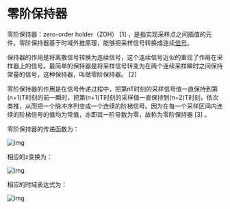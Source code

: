 

# 零阶保持器

零阶保持器：zero-order holder（ZOH） [1]  ，是指实现采样点之间插值的元件。零阶保持器基于时域外推原理，能够把采样信号转换成连续[信号](https://baike.baidu.com/item/信号/32683)。

保持器的作用是将离散信号转换为连续信号，这个连续信号近似的重现了作用在采样器上的信号。最简单的保持器是将采样信号转变为在两个连续采样瞬时之间保持常量的信号，这种保持器，叫做零阶保持器。 [2] 

零阶保持器的作用是在信号传递过程中，把第nT时刻的采样信号值一直保持到第(n+1)T时刻的前一瞬时，把第(n+1)T时刻的采样值一直保持到(n+2)T时刻，依次类推，从而把一个脉冲序列变成一个连续的阶梯信号。因为在每一个采样区间内连续的阶梯信号的值均为常值，亦即其一阶导数为零，故称为零阶保持器 [3]  。





零阶保持器的传递函数为：

![img](https://bkimg.cdn.bcebos.com/formula/e7e74c10bea8bd261c465ed6f7859b93.svg)

相应的z变换为：

![img](https://bkimg.cdn.bcebos.com/formula/bc25bbb8a04b9d3320f2a6e4a46e0b02.svg)

相应的时域表达式为：

![img](https://bkimg.cdn.bcebos.com/formula/2c0dfd32383d41a225ec7ea1518bdb4f.svg)